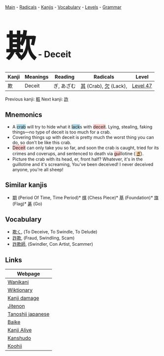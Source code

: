 <style> bigfont {font-size: 100px}</style>
[Main](../index.md) -
[Radicals](../radicals.md) -
[Kanjis](../kanjis.md) -
[Vocabulary](../vocabulary.md) -
[Levels](../levels.md) -
[Grammar](../grammar.md)
# <bigfont> 欺</bigfont> - Deceit 

| Kanji | Meanings | Reading | Radicals | Level |
| --- | --- | --- | --- | --- |
| 欺 | Deceit | ぎ, あざむ | [其](../radicals/其.md) (Crab), [欠](../radicals/欠.md) (Lack),  | [Level 47](../levels/wk_level47.md) |

Previous kanji: [粧](粧.md) Next kanji: [詐](詐.md) 

## Mnemonics
 * A <span style="background-color:#ADD8E6"> crab</span> will try to hide what it <span style="background-color:#ADD8E6"> lack</span>s with <span style="background-color:#ffcccb"> deceit</span>. Lying, stealing, faking things—no type of deceit is too much for a crab.
* Covering things up with deceit is pretty much the worst thing you can do, so don't be like this crab.
* <span style="background-color:#ffcccb"> Deceit</span> can only take you so far, and soon the crab is caught, tried for its crimes and coverups, and sentenced to death via <span style="background-color:#ffcccb"> gui</span>llotine (<span style="background-color:#fed8b1"> [ぎ](https://jisho.org/search/ぎ)</span>).
* Picture the crab with its head, er, front half? Whatever, it's in the guillotine and it's screaming, You've been deceived! I never deceived anyone, you're all sheep!


## Similar kanjis
 * [期](期.md) (Period Of Time, Time Period)* [棋](棋.md) (Chess Piece)* [基](基.md) (Foundation)* [旗](旗.md) (Flag)* [碁](碁.md) (Go)


## Vocabulary
 * [欺く](../vocabulary/欺.md), (To Deceive, To Swindle, To Delude)
* [詐欺](../vocabulary/欺.md), (Fraud, Swindling, Scam)
* [詐欺師](../vocabulary/欺.md), (Swindler, Con Artist, Scammer)



## Links 

| Webpage |
| --- |
| [Wanikani          ](https://www.wanikani.com/kanji/欺) |
| [Wiktionary        ](https://en.wiktionary.org/wiki/欺) |
| [Kanji damage      ](http://www.kanjidamage.com/kanji/search?utf8=✓&q=欺) |
| [Jitenon           ](https://jitenon.com/kanji/欺) |
| [Tanoshii japanese ](https://www.tanoshiijapanese.com/dictionary/kanji.cfm?k=欺) |
| [Baike             ](https://baike.baidu.com/item/欺) |
| [Kanji Alive       ](https://app.kanjialive.com/欺) |
| [Kanshudo          ](https://www.kanshudo.com/searchmn?q=欺) |
| [Koohii            ](https://kanji.koohii.com/study/kanji/欺) |
